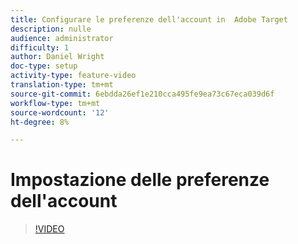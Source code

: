 ```yaml
---
title: Configurare le preferenze dell'account in  Adobe Target
description: nulle
audience: administrator
difficulty: 1
author: Daniel Wright
doc-type: setup
activity-type: feature-video
translation-type: tm+mt
source-git-commit: 6ebdda26ef1e210cca495fe9ea73c67eca039d6f
workflow-type: tm+mt
source-wordcount: '12'
ht-degree: 8%

---
```



# Impostazione delle preferenze dell&#39;account

>[!VIDEO](https://video.tv.adobe.com/v/17379/?quality=12)